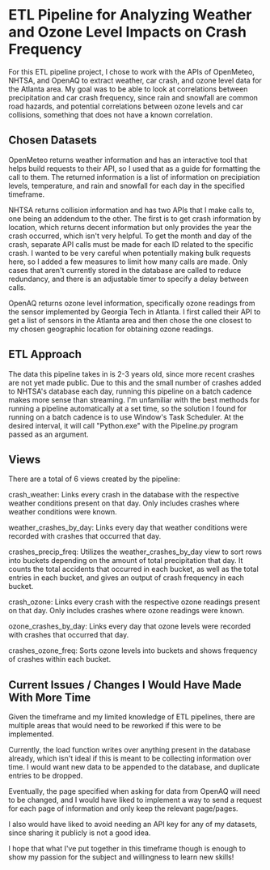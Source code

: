 # ETL Pipeline for Analyzing Weather and Ozone Level Impacts on Crash Frequency

For this ETL pipeline project, I chose to work with the APIs of OpenMeteo, NHTSA, and OpenAQ to extract weather, car crash, and ozone level data for the Atlanta area. My goal was to be able to look at correlations between precipitation and car crash frequency, since rain and snowfall are common road hazards, and potential correlations between ozone levels and car collisions, something that does not have a known correlation.

## Chosen Datasets

OpenMeteo returns weather information and has an interactive tool that helps build requests to their API, so I used that as a guide for formatting the call to them. The returned information is a list of information on precipiation levels, temperature, and rain and snowfall for each day in the specified timeframe.

NHTSA returns collision information and has two APIs that I make calls to, one being an addendum to the other. The first is to get crash information by location, which returns decent information but only provides the year the crash occurred, which isn't very helpful. To get the month and day of the crash, separate API calls must be made for each ID related to the specific crash. I wanted to be very careful when potentially making bulk requests here, so I added a few measures to limit how many calls are made. Only cases that aren't currently stored in the database are called to reduce redundancy, and there is an adjustable timer to specify a delay between calls.

OpenAQ returns ozone level information, specifically ozone readings from the sensor implemented by Georgia Tech in Atlanta. I first called their API to get a list of sensors in the Atlanta area and then chose the one closest to my chosen geographic location for obtaining ozone readings.

## ETL Approach
The data this pipeline takes in is 2-3 years old, since more recent crashes are not yet made public. Due to this and the small number of crashes added to NHTSA's database each day, running this pipeline on a batch cadence makes more sense than streaming. I'm unfamiliar with the best methods for running a pipeline automatically at a set time, so the solution I found for running on a batch cadence is to use Window's Task Scheduler. At the desired interval, it will call "Python.exe" with the Pipeline.py program passed as an argument.

## Views
There are a total of 6 views created by the pipeline:

crash_weather: Links every crash in the database with the respective weather conditions present on that day. Only includes crashes where weather conditions were known.

weather_crashes_by_day: Links every day that weather conditions were recorded with crashes that occurred that day.

crashes_precip_freq: Utilizes the weather_crashes_by_day view to sort rows into buckets depending on the amount of total precipitation that day. It counts the total accidents that occurred in each bucket, as well as the total entries in each bucket, and gives an output of crash frequency in each bucket.

crash_ozone: Links every crash with the respective ozone readings present on that day. Only includes crashes where ozone readings were known.

ozone_crashes_by_day: Links every day that ozone levels were recorded with crashes that occurred that day.

crashes_ozone_freq: Sorts ozone levels into buckets and shows frequency of crashes within each bucket.

## Current Issues / Changes I Would Have Made With More Time
Given the timeframe and my limited knowledge of ETL pipelines, there are multiple areas that would need to be reworked if this were to be implemented. 

Currently, the load function writes over anything present in the database already, which isn't ideal if this is meant to be collecting information over time. I would want new data to be appended to the database, and duplicate entries to be dropped. 

Eventually, the page specified when asking for data from OpenAQ will need to be changed, and I would have liked to implement a way to send a request for each page of information and only keep the relevant page/pages.

I also would have liked to avoid needing an API key for any of my datasets, since sharing it publicly is not a good idea. 

I hope that what I've put together in this timeframe though is enough to show my passion for the subject and willingness to learn new skills!
